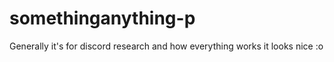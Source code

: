# somethinganything-p
Generally it's for discord research and how everything works
it looks nice :o
